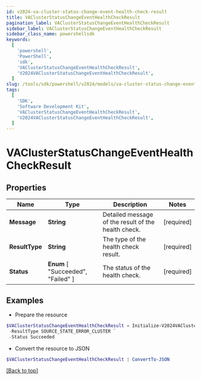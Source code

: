 ```yaml
---
id: v2024-va-cluster-status-change-event-health-check-result
title: VAClusterStatusChangeEventHealthCheckResult
pagination_label: VAClusterStatusChangeEventHealthCheckResult
sidebar_label: VAClusterStatusChangeEventHealthCheckResult
sidebar_class_name: powershellsdk
keywords:
  [
    'powershell',
    'PowerShell',
    'sdk',
    'VAClusterStatusChangeEventHealthCheckResult',
    'V2024VAClusterStatusChangeEventHealthCheckResult',
  ]
slug: /tools/sdk/powershell/v2024/models/va-cluster-status-change-event-health-check-result
tags:
  [
    'SDK',
    'Software Development Kit',
    'VAClusterStatusChangeEventHealthCheckResult',
    'V2024VAClusterStatusChangeEventHealthCheckResult',
  ]
---
```


# VAClusterStatusChangeEventHealthCheckResult

## Properties

| Name | Type | Description | Notes |
| --- | --- | --- | --- |
| **Message** | **String** | Detailed message of the result of the health check. | [required] |
| **ResultType** | **String** | The type of the health check result. | [required] |
| **Status** | **Enum** [ "Succeeded", "Failed" ] | The status of the health check. | [required] |

## Examples

- Prepare the resource

```powershell
$VAClusterStatusChangeEventHealthCheckResult = Initialize-V2024VAClusterStatusChangeEventHealthCheckResult  -Message Test Connection failed with exception. Error message - java.lang Exception `
 -ResultType SOURCE_STATE_ERROR_CLUSTER `
 -Status Succeeded
```

- Convert the resource to JSON

```powershell
$VAClusterStatusChangeEventHealthCheckResult | ConvertTo-JSON
```

[[Back to top]](#)

